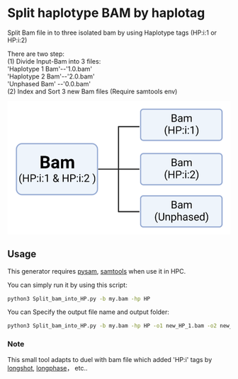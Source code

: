 # Split haplotype BAM by haplotag 
Split Bam file in to three isolated bam by using Haplotype tags (HP:i:1 or HP:i:2)<br>


There are two step:<br>
(1) Divide Input-Bam into 3 files:<br>
 		'Haplotype 1 Bam'--'1.0.bam'<br>
 		'Haplotype 2 Bam'--'2.0.bam'<br>
		'Unphased Bam'   --'0.0.bam'<br>
(2) Index and Sort 3 new Bam files (Require samtools env)<br>

<img src="Bam_split.png" width="600px"><br>

## Usage

This generator requires [pysam](https://pysam.readthedocs.io/en/latest/installation.html), [samtools](http://www.htslib.org/download/) when use it in HPC.

You can simply run it by using this script:

```sh
python3 Split_bam_into_HP.py -b my.bam -hp HP
```

You can Specify the output file name and output folder:
```sh
python3 Split_bam_into_HP.py -b my.bam -hp HP -o1 new_HP_1.bam -o2 new_HP_2.bam  -o3 new_noHP.bam -d /outputdirection/
```

### Note

This small tool adapts to duel with bam file which added 'HP:i' tags by [longshot](https://github.com/pjedge/longshot/), [longphase](https://github.com/twolinin/longphase/)， etc..
